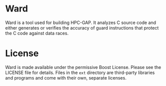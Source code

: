 # Ward

Ward is a tool used for building HPC-GAP. It analyzes C source code and
either generates or verifies the accuracy of guard instructions that
protect the C code against data races.

# License

Ward is made available under the permissive Boost License. Please see
the LICENSE file for details. Files in the `ext` directory are
third-party libraries and programs and come with their own, separate
licenses. 
